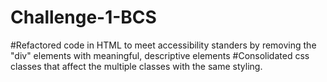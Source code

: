 # Challenge-1-BCS
#Refactored code in HTML to meet accessibility standers by removing the "div" elements with meaningful, descriptive elements
#Consolidated css classes that affect the multiple classes with the same styling.

